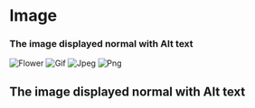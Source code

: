 # Image

### The image displayed normal with Alt text
![Flower](../Images/Flower.jpg "This is A/t text")
![Gif](../Images/Gif.gif "This is A/t text")
![Jpeg](../Images/Jpeg.jpeg "This is A/t text")
![Png](../Images/Png.png "This is A/t text")
## The image displayed normal with Alt text

